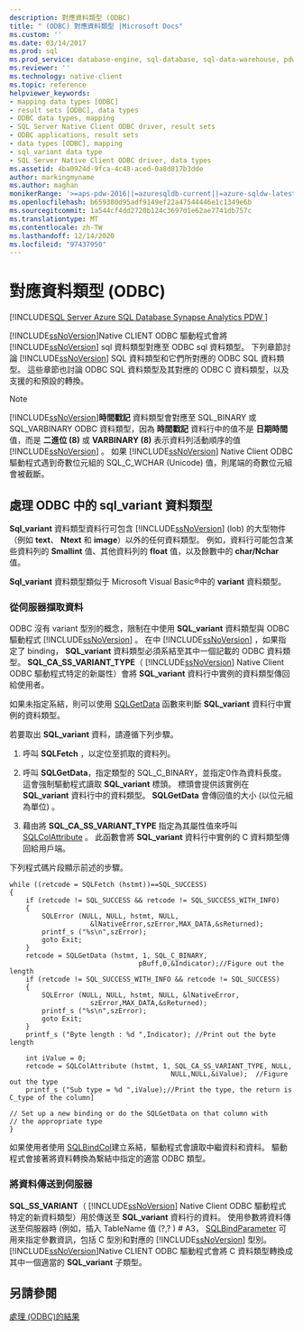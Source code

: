 ```yaml
---
description: 對應資料類型 (ODBC)
title: " (ODBC) 對應資料類型 |Microsoft Docs"
ms.custom: ''
ms.date: 03/14/2017
ms.prod: sql
ms.prod_service: database-engine, sql-database, sql-data-warehouse, pdw
ms.reviewer: ''
ms.technology: native-client
ms.topic: reference
helpviewer_keywords:
- mapping data types [ODBC]
- result sets [ODBC], data types
- ODBC data types, mapping
- SQL Server Native Client ODBC driver, result sets
- ODBC applications, result sets
- data types [ODBC], mapping
- sql_variant data type
- SQL Server Native Client ODBC driver, data types
ms.assetid: 4ba0924d-9fca-4c48-aced-0a8d817b3dde
author: markingmyname
ms.author: maghan
monikerRange: '>=aps-pdw-2016||=azuresqldb-current||=azure-sqldw-latest||>=sql-server-2016||>=sql-server-linux-2017||=azuresqldb-mi-current'
ms.openlocfilehash: b659380d95adf9149ef22a47544446e1c1349e6b
ms.sourcegitcommit: 1a544cf4dd2720b124c3697d1e62ae7741db757c
ms.translationtype: MT
ms.contentlocale: zh-TW
ms.lasthandoff: 12/14/2020
ms.locfileid: "97437950"
---
```

# <a name="mapping-data-types-odbc"></a>對應資料類型 (ODBC)
[!INCLUDE[SQL Server Azure SQL Database Synapse Analytics PDW ](../../includes/applies-to-version/sql-asdb-asdbmi-asa-pdw.md)]

  [!INCLUDE[ssNoVersion](../../includes/ssnoversion-md.md)]Native CLIENT ODBC 驅動程式會將 [!INCLUDE[ssNoVersion](../../includes/ssnoversion-md.md)] sql 資料類型對應至 ODBC sql 資料類型。 下列章節討論 [!INCLUDE[ssNoVersion](../../includes/ssnoversion-md.md)] SQL 資料類型和它們所對應的 ODBC SQL 資料類型。 這些章節也討論 ODBC SQL 資料類型及其對應的 ODBC C 資料類型，以及支援的和預設的轉換。  
  
> [!NOTE]  
>  [!INCLUDE[ssNoVersion](../../includes/ssnoversion-md.md)]**時間戳記** 資料類型會對應至 SQL_BINARY 或 SQL_VARBINARY ODBC 資料類型，因為 **時間戳記** 資料行中的值不是 **日期時間** 值，而是 **二進位 (8)** 或 **VARBINARY (8)** 表示資料列活動順序的值 [!INCLUDE[ssNoVersion](../../includes/ssnoversion-md.md)] 。 如果 [!INCLUDE[ssNoVersion](../../includes/ssnoversion-md.md)] Native Client ODBC 驅動程式遇到奇數位元組的 SQL_C_WCHAR (Unicode) 值，則尾端的奇數位元組會被截斷。  
  
## <a name="dealing-with-sql_variant-data-type-in-odbc"></a>處理 ODBC 中的 sql_variant 資料類型  
 **Sql_variant** 資料類型資料行可包含 [!INCLUDE[ssNoVersion](../../includes/ssnoversion-md.md)] (lob) 的大型物件（例如 **text**、 **Ntext** 和 **image**）以外的任何資料類型。 例如，資料行可能包含某些資料列的 **Smallint** 值、其他資料列的 **float** 值，以及餘數中的 **char/Nchar** 值。  
  
 **Sql_variant** 資料類型類似于 Microsoft Visual Basic®中的 **variant** 資料類型。  
  
### <a name="retrieving-data-from-the-server"></a>從伺服器擷取資料  
 ODBC 沒有 variant 型別的概念，限制在中使用 **SQL_variant** 資料類型與 ODBC 驅動程式 [!INCLUDE[ssNoVersion](../../includes/ssnoversion-md.md)] 。 在中 [!INCLUDE[ssNoVersion](../../includes/ssnoversion-md.md)] ，如果指定了 binding， **SQL_variant** 資料類型必須系結至其中一個記載的 ODBC 資料類型。 **SQL_CA_SS_VARIANT_TYPE**（ [!INCLUDE[ssNoVersion](../../includes/ssnoversion-md.md)] Native Client ODBC 驅動程式特定的新屬性）會將 **SQL_variant** 資料行中實例的資料類型傳回給使用者。  
  
 如果未指定系結，則可以使用 [SQLGetData](../../relational-databases/native-client-odbc-api/sqlgetdata.md) 函數來判斷 **SQL_variant** 資料行中實例的資料類型。  
  
 若要取出 **SQL_variant** 資料，請遵循下列步驟。  
  
1.  呼叫 **SQLFetch** ，以定位至抓取的資料列。  
  
2.  呼叫 **SQLGetData**，指定類型的 SQL_C_BINARY，並指定0作為資料長度。 這會強制驅動程式讀取 **SQL_variant** 標頭。 標頭會提供該實例在 **SQL_variant** 資料行中的資料類型。 **SQLGetData** 會傳回值的大小 (以位元組為單位) 。  
  
3.  藉由將 **SQL_CA_SS_VARIANT_TYPE** 指定為其屬性值來呼叫 [SQLColAttribute](../../relational-databases/native-client-odbc-api/sqlcolattribute.md) 。 此函數會將 **SQL_variant** 資料行中實例的 C 資料類型傳回給用戶端。  
  
 下列程式碼片段顯示前述的步驟。  
  
```  
while ((retcode = SQLFetch (hstmt))==SQL_SUCCESS)  
{  
    if (retcode != SQL_SUCCESS && retcode != SQL_SUCCESS_WITH_INFO)  
    {  
        SQLError (NULL, NULL, hstmt, NULL,   
                    &lNativeError,szError,MAX_DATA,&sReturned);  
        printf_s ("%s\n",szError);  
        goto Exit;  
    }  
    retcode = SQLGetData (hstmt, 1, SQL_C_BINARY,   
                                pBuff,0,&Indicator);//Figure out the length  
    if (retcode != SQL_SUCCESS_WITH_INFO && retcode != SQL_SUCCESS)  
    {  
        SQLError (NULL, NULL, hstmt, NULL, &lNativeError,   
                    szError,MAX_DATA,&sReturned);  
        printf_s ("%s\n",szError);  
        goto Exit;  
    }  
    printf_s ("Byte length : %d ",Indicator); //Print out the byte length  
  
    int iValue = 0;  
    retcode = SQLColAttribute (hstmt, 1, SQL_CA_SS_VARIANT_TYPE, NULL,   
                                        NULL,NULL,&iValue);  //Figure out the type  
    printf_s ("Sub type = %d ",iValue);//Print the type, the return is C_type of the column]  
  
// Set up a new binding or do the SQLGetData on that column with   
// the appropriate type  
}  
```  
  
 如果使用者使用 [SQLBindCol](../../relational-databases/native-client-odbc-api/sqlbindcol.md)建立系結，驅動程式會讀取中繼資料和資料。 驅動程式會接著將資料轉換為繫結中指定的適當 ODBC 類型。  
  
### <a name="sending-data-to-the-server"></a>將資料傳送到伺服器  
 **SQL_SS_VARIANT**（ [!INCLUDE[ssNoVersion](../../includes/ssnoversion-md.md)] Native Client ODBC 驅動程式特定的新資料類型）用於傳送至 **SQL_variant** 資料行的資料。 使用參數將資料傳送至伺服器時 (例如，插入 TableName 值 (?,? ) # A3， [SQLBindParameter](../../relational-databases/native-client-odbc-api/sqlbindparameter.md) 可用來指定參數資訊，包括 C 型別和對應的 [!INCLUDE[ssNoVersion](../../includes/ssnoversion-md.md)] 型別。 [!INCLUDE[ssNoVersion](../../includes/ssnoversion-md.md)]Native CLIENT ODBC 驅動程式會將 C 資料類型轉換成其中一個適當的 **SQL_variant** 子類型。  
  
## <a name="see-also"></a>另請參閱  
 [處理 &#40;ODBC&#41;的結果 ](../../relational-databases/native-client-odbc-results/processing-results-odbc.md)  
  
  
